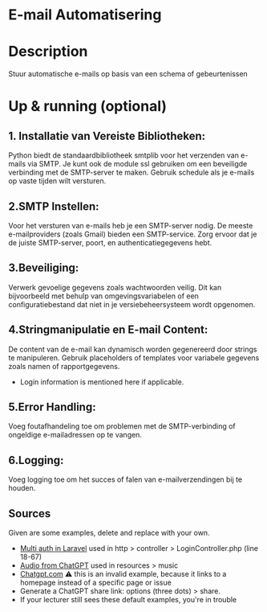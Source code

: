 # E-mail Automatisering
 
# Description
 Stuur automatische e-mails op basis van een schema of gebeurtenissen

# Up & running (optional)

## 1. Installatie van Vereiste Bibliotheken:

Python biedt de standaardbibliotheek smtplib voor het verzenden van e-mails via SMTP.
Je kunt ook de module ssl gebruiken om een beveiligde verbinding met de SMTP-server te maken.
Gebruik schedule als je e-mails op vaste tijden wilt versturen.

## 2.SMTP Instellen:

Voor het versturen van e-mails heb je een SMTP-server nodig. De meeste e-mailproviders (zoals Gmail) bieden een SMTP-service.
Zorg ervoor dat je de juiste SMTP-server, poort, en authenticatiegegevens hebt.

## 3.Beveiliging:

Verwerk gevoelige gegevens zoals wachtwoorden veilig. Dit kan bijvoorbeeld met behulp van omgevingsvariabelen of een configuratiebestand dat niet in je versiebeheersysteem wordt opgenomen.

## 4.Stringmanipulatie en E-mail Content:

De content van de e-mail kan dynamisch worden gegenereerd door strings te manipuleren. Gebruik placeholders of templates voor variabele gegevens zoals namen of rapportgegevens.
- Login information is mentioned here if applicable.

## 5.Error Handling:

Voeg foutafhandeling toe om problemen met de SMTP-verbinding of ongeldige e-mailadressen op te vangen.

## 6.Logging:

Voeg logging toe om het succes of falen van e-mailverzendingen bij te houden.


## Sources 

Given are some examples, delete and replace with your own.

- [Multi auth in Laravel](https://stackoverflow.com/questions/50514738/multi-auth-use-one-page-login-laravel) used in http > controller > LoginController.php (line 18-67)
- [Audio from ChatGPT](https://chatgpt.com/c/66dae37e-6da8-8001-99ab-245ad328416a) used in resources > music
- [Chatgpt.com](https://chatgpt.com) ⚠️ this is an invalid example, because it links to a homepage instead of a specific page or issue
- Generate a ChatGPT share link: options (three dots) > share.
- If your lecturer still sees these default examples, you're in trouble
